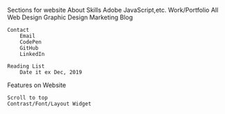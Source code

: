 Sections for website
    About
         Skills
            Adobe
            JavaScript,etc.
    Work/Portfolio
        All
        Web Design
        Graphic Design
        Marketing
    Blog
        
    Contact
        Email
        CodePen
        GitHub
        LinkedIn

    Reading List
        Date it ex Dec, 2019

Features on Website

    Scroll to top
    Contrast/Font/Layout Widget



